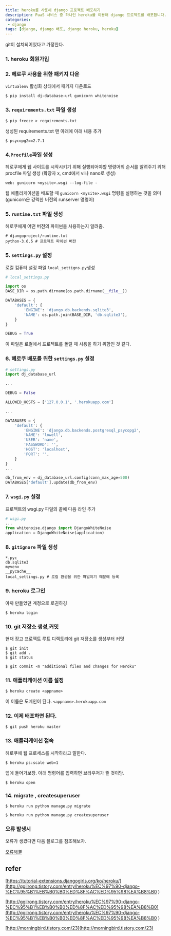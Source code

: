 ```yaml
---
title: heroku를 사용해 django 프로젝트 배포하기
description: PaaS 서비스 중 하나인 heroku를 이용해 django 프로젝트를 배포합니다.
categories:
 - django
tags: [django, django 배포, django heroku, heroku]
---
```


git이 설치되어있다고 가정한다.

### 1. heroku 회원가입

### 2. 헤로쿠 사용을 위한 패키지 다운  
`virtualenv` 활성화 상태에서 패키지 다운로드

```
$ pip install dj-database-url gunicorn whitenoise
```

### 3. `requirements.txt` 파일 생성

```
$ pip freeze > requirements.txt
```

생성된 requirements.txt 맨 아래에 아래 내용 추가

```
$ psycopg2==2.7.1
```

### 4.` Procfile `파일 생성
헤로쿠에게 웹 사이트를 시작시키기 위해 실행되어야할 명령어의 순서를 알려주기 위해 procfile 파일 생성 (확장자 x, cmd에서 vi나 nano로 생성)

```
web: gunicorn <mysite>.wsgi --log-file -
```

웹 애플리케이션을 배포할 때 `gunicorn <mysite>.wsgi` 명령을 실행하는 것을 의미  
(gunicorn은 강력한 버전의 runserver 명령어)

### 5. `runtime.txt` 파일 생성
헤로쿠에게 어떤 버전의 파이썬을 사용하는지 알려줌.

```
# djangoproject/runtime.txt
python-3.6.5 # 프로젝트 파이썬 버전
```

### 5. `settings.py` 설정
로컬 컴퓨터 설정 파일 `local_settigns.py`생성 

```python
# local_settings.py

import os
BASE_DIR = os.path.dirname(os.path.dirname(__file__))

DATABASES = {
    'default': {
        'ENGINE': 'django.db.backends.sqlite3',
        'NAME': os.path.join(BASE_DIR, 'db.sqlite3'),
    }
}

DEBUG = True
```

이 파일은 로컬에서 프로젝트를 돌릴 때 사용을 하기 위함인 것 같다.

### 6. 헤로쿠 배포를 위한 `settings.py` 설정

```python
# settings.py
import dj_database_url

...

DEBUG = False

ALLOWED_HOSTS = ['127.0.0.1', '.herokuapp.com']

...

DATABASES = {
    'default': {
        'ENGINE': 'django.db.backends.postgresql_psycopg2',
        'NAME': 'lowell',
        'USER': 'name',
        'PASSWORD': '',
        'HOST': 'localhost',
        'PORT': '',
    }
}
...

db_from_env = dj_database_url.config(conn_max_age=500)
DATABASES['default'].update(db_from_env)
```

### 7. `wsgi.py` 설정  
프로젝트의 wsgi.py 파일의 끝에 다음 라인 추가

````python
# wsgi.py
...
from whitenoise.django import DjangoWhiteNoise
application = DjangoWhiteNoise(application)
````

### 8. `gitignore` 파일 생성  

```
*.pyc
db.sqlite3
myvenv
__pycache__
local_settings.py # 로컬 환경을 위한 파일이기 때문에 등록
```

### 9. heroku 로그인   
아까 만들었던 계정으로 로긘하깅

```shell
$ heroku login
```

### 10. git 저장소 생성,커밋  
현재 장고 프로젝트 루트 디렉토리에 git 저장소를 생성부터 커밋

```shell
$ git init
$ git add . 
$ git status 

$ git commit -m "additional files and changes for Heroku"
```

### 11. 애플리케이션 이름 설정

```shell
$ heroku create <appname>
```

이 이름은 도메인이 된다. `<appname>.herokuapp.com`

### 12. 이제 배포하면 된다.

```shell
$ git push heroku master
```

### 13. 애플리케이션 접속  
헤로쿠에 웹 프로세스를 시작하라고 말한다.

```shell
$ heroku ps:scale web=1
```

앱에 들어가보장. 아래 명령어를 입력하면 브라우저가 뜰 것이당.

```shell
$ heroku open
```

### 14. migrate , createsuperuser 

```shell
$ heroku run python manage.py migrate

$ heroku run python manage.py createsuperuser
```

###  오류 발생시   

오류가 생겼다면 다음 블로그를 참조해보자.

[오류해결](http://ggilrong.tistory.com/entry/heroku%EC%97%90-django-%EC%95%B1%EB%B0%B0%ED%8F%AC%ED%95%98%EA%B8%B0
)

## refer
[https://tutorial-extensions.djangogirls.org/ko/heroku/](http://ggilrong.tistory.com/entry/heroku%EC%97%90-django-%EC%95%B1%EB%B0%B0%ED%8F%AC%ED%95%98%EA%B8%B0
)

[http://ggilrong.tistory.com/entry/heroku%EC%97%90-django-%EC%95%B1%EB%B0%B0%ED%8F%AC%ED%95%98%EA%B8%B0](http://ggilrong.tistory.com/entry/heroku%EC%97%90-django-%EC%95%B1%EB%B0%B0%ED%8F%AC%ED%95%98%EA%B8%B0
)

[http://morningbird.tistory.com/23](http://morningbird.tistory.com/23)